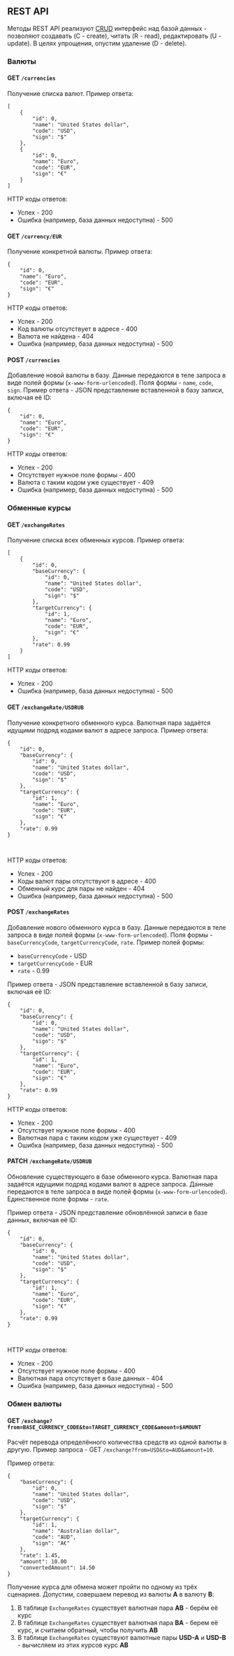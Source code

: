 <h2 id="rest-api">REST API</h2>

<p>Методы REST API реализуют <a href="https://en.wikipedia.org/wiki/Create,_read,_update_and_delete">CRUD</a> интерфейс над базой данных - позволяют создавать (C - create), читать (R - read), редактировать (U - update). В целях упрощения, опустим удаление (D - delete).</p>

<h3 id="валюты">Валюты</h3>

<h4 id="get-currencies">GET <code class="language-plaintext highlighter-rouge">/currencies</code></h4>

<p>Получение списка валют. Пример ответа:</p>
<div class="language-plaintext highlighter-rouge"><div class="highlight"><pre class="highlight"><code>[
    {
        "id": 0,
        "name": "United States dollar",
        "code": "USD",
        "sign": "$"
    },   
    {
        "id": 0,
        "name": "Euro",
        "code": "EUR",
        "sign": "€"
    }
]
</code></pre></div></div>

<p>HTTP коды ответов:</p>
<ul>
  <li>Успех - 200</li>
  <li>Ошибка (например, база данных недоступна) - 500</li>
</ul>

<h4 id="get-currencyeur">GET <code class="language-plaintext highlighter-rouge">/currency/EUR</code></h4>

<p>Получение конкретной валюты. Пример ответа:</p>
<div class="language-plaintext highlighter-rouge"><div class="highlight"><pre class="highlight"><code>{
    "id": 0,
    "name": "Euro",
    "code": "EUR",
    "sign": "€"
}
</code></pre></div></div>

<p>HTTP коды ответов:</p>
<ul>
  <li>Успех - 200</li>
  <li>Код валюты отсутствует в адресе - 400</li>
  <li>Валюта не найдена - 404</li>
  <li>Ошибка (например, база данных недоступна) - 500</li>
</ul>

<h4 id="post-currencies">POST <code class="language-plaintext highlighter-rouge">/currencies</code></h4>

<p>Добавление новой валюты в базу. Данные передаются в теле запроса в виде полей формы (<code class="language-plaintext highlighter-rouge">x-www-form-urlencoded</code>). Поля формы - <code class="language-plaintext highlighter-rouge">name</code>, <code class="language-plaintext highlighter-rouge">code</code>, <code class="language-plaintext highlighter-rouge">sign</code>. Пример ответа - JSON представление вставленной в базу записи, включая её ID:</p>
<div class="language-plaintext highlighter-rouge"><div class="highlight"><pre class="highlight"><code>{
    "id": 0,
    "name": "Euro",
    "code": "EUR",
    "sign": "€"
}
</code></pre></div></div>

<p>HTTP коды ответов:</p>
<ul>
  <li>Успех - 200</li>
  <li>Отсутствует нужное поле формы - 400</li>
  <li>Валюта с таким кодом уже существует - 409</li>
  <li>Ошибка (например, база данных недоступна) - 500</li>
</ul>

<h3 id="обменные-курсы">Обменные курсы</h3>

<h4 id="get-exchangerates">GET <code class="language-plaintext highlighter-rouge">/exchangeRates</code></h4>

<p>Получение списка всех обменных курсов. Пример ответа:</p>
<div class="language-plaintext highlighter-rouge"><div class="highlight"><pre class="highlight"><code>[
    {
        "id": 0,
        "baseCurrency": {
            "id": 0,
            "name": "United States dollar",
            "code": "USD",
            "sign": "$"
        },
        "targetCurrency": {
            "id": 1,
            "name": "Euro",
            "code": "EUR",
            "sign": "€"
        },
        "rate": 0.99
    }
]
</code></pre></div></div>

<p>HTTP коды ответов:</p>
<ul>
  <li>Успех - 200</li>
  <li>Ошибка (например, база данных недоступна) - 500</li>
</ul>

<h4 id="get-exchangerateusdrub">GET <code class="language-plaintext highlighter-rouge">/exchangeRate/USDRUB</code></h4>

<p>Получение конкретного обменного курса. Валютная пара задаётся идущими подряд кодами валют в адресе запроса. Пример ответа:</p>
<div class="language-plaintext highlighter-rouge"><div class="highlight"><pre class="highlight"><code>{
    "id": 0,
    "baseCurrency": {
        "id": 0,
        "name": "United States dollar",
        "code": "USD",
        "sign": "$"
    },
    "targetCurrency": {
        "id": 1,
        "name": "Euro",
        "code": "EUR",
        "sign": "€"
    },
    "rate": 0.99
}

</code></pre></div></div>

<p>HTTP коды ответов:</p>
<ul>
  <li>Успех - 200</li>
  <li>Коды валют пары отсутствуют в адресе - 400</li>
  <li>Обменный курс для пары не найден - 404</li>
  <li>Ошибка (например, база данных недоступна) - 500</li>
</ul>

<h4 id="post-exchangerates">POST <code class="language-plaintext highlighter-rouge">/exchangeRates</code></h4>

<p>Добавление нового обменного курса в базу. Данные передаются в теле запроса в виде полей формы (<code class="language-plaintext highlighter-rouge">x-www-form-urlencoded</code>). Поля формы - <code class="language-plaintext highlighter-rouge">baseCurrencyCode</code>, <code class="language-plaintext highlighter-rouge">targetCurrencyCode</code>, <code class="language-plaintext highlighter-rouge">rate</code>. Пример полей формы:</p>
<ul>
  <li><code class="language-plaintext highlighter-rouge">baseCurrencyCode</code> - USD</li>
  <li><code class="language-plaintext highlighter-rouge">targetCurrencyCode</code> - EUR</li>
  <li><code class="language-plaintext highlighter-rouge">rate</code> - 0.99</li>
</ul>

<p>Пример ответа - JSON представление вставленной в базу записи, включая её ID:</p>
<div class="language-plaintext highlighter-rouge"><div class="highlight"><pre class="highlight"><code>{
    "id": 0,
    "baseCurrency": {
        "id": 0,
        "name": "United States dollar",
        "code": "USD",
        "sign": "$"
    },
    "targetCurrency": {
        "id": 1,
        "name": "Euro",
        "code": "EUR",
        "sign": "€"
    },
    "rate": 0.99
}
</code></pre></div></div>

<p>HTTP коды ответов:</p>
<ul>
  <li>Успех - 200</li>
  <li>Отсутствует нужное поле формы - 400</li>
  <li>Валютная пара с таким кодом уже существует - 409</li>
  <li>Ошибка (например, база данных недоступна) - 500</li>
</ul>

<h4 id="patch-exchangerateusdrub">PATCH <code class="language-plaintext highlighter-rouge">/exchangeRate/USDRUB</code></h4>

<p>Обновление существующего в базе обменного курса. Валютная пара задаётся идущими подряд кодами валют в адресе запроса. Данные передаются в теле запроса в виде полей формы (<code class="language-plaintext highlighter-rouge">x-www-form-urlencoded</code>). Единственное поле формы - <code class="language-plaintext highlighter-rouge">rate</code>.</p>

<p>Пример ответа - JSON представление обновлённой записи в базе данных, включая её ID:</p>
<div class="language-plaintext highlighter-rouge"><div class="highlight"><pre class="highlight"><code>{
    "id": 0,
    "baseCurrency": {
        "id": 0,
        "name": "United States dollar",
        "code": "USD",
        "sign": "$"
    },
    "targetCurrency": {
        "id": 1,
        "name": "Euro",
        "code": "EUR",
        "sign": "€"
    },
    "rate": 0.99
}

</code></pre></div></div>

<p>HTTP коды ответов:</p>
<ul>
  <li>Успех - 200</li>
  <li>Отсутствует нужное поле формы - 400</li>
  <li>Валютная пара отсутствует в базе данных - 404</li>
  <li>Ошибка (например, база данных недоступна) - 500</li>
</ul>

<h3 id="обмен-валюты">Обмен валюты</h3>

<h4 id="get-exchangefrombase_currency_codetotarget_currency_codeamountamount">GET <code class="language-plaintext highlighter-rouge">/exchange?from=BASE_CURRENCY_CODE&amp;to=TARGET_CURRENCY_CODE&amp;amount=$AMOUNT</code></h4>

<p>Расчёт перевода определённого количества средств из одной валюты в другую. Пример запроса - GET <code class="language-plaintext highlighter-rouge">/exchange?from=USD&amp;to=AUD&amp;amount=10</code>.</p>

<p>Пример ответа:</p>
<div class="language-plaintext highlighter-rouge"><div class="highlight"><pre class="highlight"><code>{
    "baseCurrency": {
        "id": 0,
        "name": "United States dollar",
        "code": "USD",
        "sign": "$"
    },
    "targetCurrency": {
        "id": 1,
        "name": "Australian dollar",
        "code": "AUD",
        "sign": "A€"
    },
    "rate": 1.45,
    "amount": 10.00
    "convertedAmount": 14.50
}
</code></pre></div></div>

<p>Получение курса для обмена может пройти по одному из трёх сценариев. Допустим, совершаем перевод из валюты <strong>A</strong> в валюту <strong>B</strong>:</p>
<ol>
  <li>В таблице <code class="language-plaintext highlighter-rouge">ExchangeRates</code> существует валютная пара <strong>AB</strong> - берём её курс</li>
  <li>В таблице <code class="language-plaintext highlighter-rouge">ExchangeRates</code> существует валютная пара <strong>BA</strong> - берем её курс, и считаем обратный, чтобы получить <strong>AB</strong></li>
  <li>В таблице <code class="language-plaintext highlighter-rouge">ExchangeRates</code> существуют валютные пары <strong>USD-A</strong> и <strong>USD-B</strong> - вычисляем из этих курсов курс <strong>AB</strong></li>
</ol>

